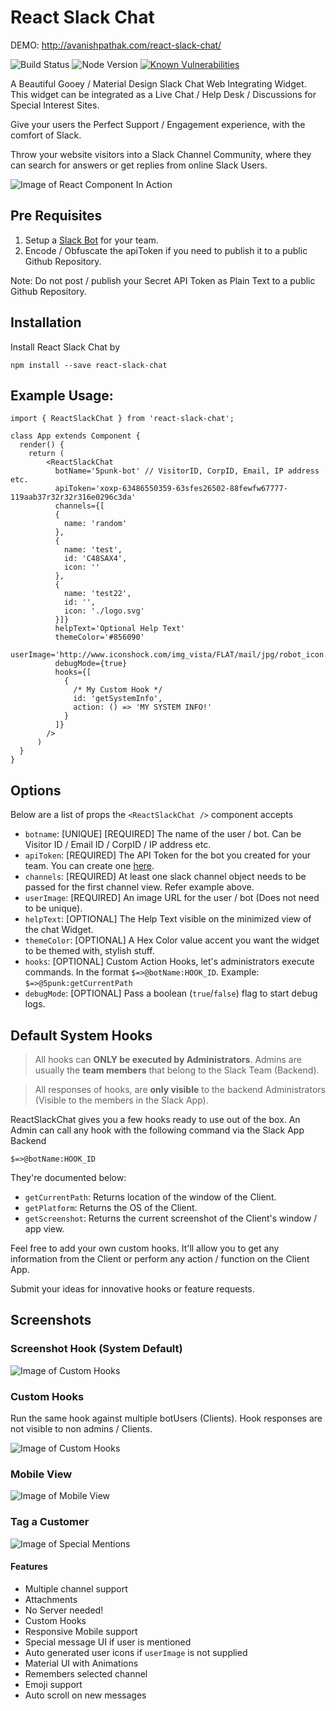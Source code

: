 # React Slack Chat

DEMO: http://avanishpathak.com/react-slack-chat/

![Build Status](https://travis-ci.org/5punk/react-slack-chat.svg?branch=master)
![Node Version](https://img.shields.io/badge/node-v6-blue.svg)
[![Known Vulnerabilities](https://snyk.io/test/github/5punk/react-slack-chat/badge.svg)](https://snyk.io/test/github/5punk/react-slack-chat)

A Beautiful Gooey / Material Design Slack Chat Web Integrating Widget. This widget can be integrated as a Live Chat / Help Desk / Discussions for Special Interest Sites.

Give your users the Perfect Support / Engagement experience, with the comfort of Slack.

Throw your website visitors into a Slack Channel Community, where they can search for answers or get replies from online Slack Users.

![Image of React Component In Action](https://github.com/5punk/react-slack-chat/blob/master/docs/ReactSlackChat.gif?raw=true)

## Pre Requisites

1. Setup a [Slack Bot](https://my.slack.com/services/new/bot) for your team.
2. Encode / Obfuscate the apiToken if you need to publish it to a public Github Repository.

Note: Do not post / publish your Secret API Token as Plain Text to a public Github Repository.

## Installation

Install React Slack Chat by

`npm install --save react-slack-chat`


## Example Usage:
```
import { ReactSlackChat } from 'react-slack-chat';

class App extends Component {
  render() {
    return (
        <ReactSlackChat
          botName='5punk-bot' // VisitorID, CorpID, Email, IP address etc.
          apiToken='xoxp-63486550359-63sfes26502-88fewfw67777-119aab37r32r32r316e0296c3da'
          channels={[
          {
            name: 'random'
          },
          {
            name: 'test',
            id: 'C48SAX4',
            icon: ''
          },
          {
            name: 'test22',
            id: '',
            icon: './logo.svg'
          }]}
          helpText='Optional Help Text'
          themeColor='#856090'
          userImage='http://www.iconshock.com/img_vista/FLAT/mail/jpg/robot_icon.jpg'
          debugMode={true}
          hooks={[
            {
              /* My Custom Hook */
              id: 'getSystemInfo',
              action: () => 'MY SYSTEM INFO!'
            }
          ]}
        />
      )
  }
}
```

## Options

Below are a list of props the `<ReactSlackChat />` component accepts

  * `botname`: [UNIQUE] [REQUIRED] The name of the user / bot. Can be Visitor ID / Email ID / CorpID / IP address etc.
  * `apiToken`: [REQUIRED] The API Token for the bot you created for your team. You can create one [here](https://my.slack.com/services/new/bot).
  * `channels`: [REQUIRED] At least one slack channel object needs to be passed for the first channel view. Refer example above.
  * `userImage`: [REQUIRED] An image URL for the user / bot (Does not need to be unique).
  * `helpText`: [OPTIONAL] The Help Text visible on the minimized view of the chat Widget.
  * `themeColor`: [OPTIONAL] A Hex Color value accent you want the widget to be themed with, stylish stuff.
  * `hooks`: [OPTIONAL] Custom Action Hooks, let's administrators execute commands. In the format `$=>@botName:HOOK_ID`. Example: `$=>@5punk:getCurrentPath`
  * `debugMode`: [OPTIONAL] Pass a boolean (`true`/`false`) flag to start debug logs.

## Default System Hooks

> All hooks can **ONLY be executed by Administrators**. Admins are usually the **team members** that belong to the Slack Team (Backend).

> All responses of hooks, are **only visible** to the backend Administrators (Visible to the members in the Slack App).


ReactSlackChat gives you a few hooks ready to use out of the box.
An Admin can call any hook with the following command via the Slack App Backend

`$=>@botName:HOOK_ID`

They're documented below:

  * `getCurrentPath`: Returns location of the window of the Client.
  * `getPlatform`: Returns the OS of the Client.
  * `getScreenshot`: Returns the current screenshot of the Client's window / app view.

Feel free to add your own custom hooks. It'll allow you to get any information from the Client or perform any action / function on the Client App.

Submit your ideas for innovative hooks or feature requests.

## Screenshots

### Screenshot Hook (System Default)
![Image of Custom Hooks](https://github.com/5punk/react-slack-chat/blob/master/docs/screenshotHook.png?raw=true)

### Custom Hooks

Run the same hook against multiple botUsers (Clients). Hook responses are not visible to non admins / Clients.

![Image of Custom Hooks](https://github.com/5punk/react-slack-chat/blob/master/docs/customHooks.png?raw=true)

### Mobile View
![Image of Mobile View](https://github.com/5punk/react-slack-chat/blob/master/docs/mobileView.png?raw=true)

### Tag a Customer
![Image of Special Mentions](https://github.com/5punk/react-slack-chat/blob/master/docs/specialMentions.png?raw=true)

#### Features

* Multiple channel support
* Attachments
* No Server needed!
* Custom Hooks
* Responsive Mobile support
* Special message UI if user is mentioned
* Auto generated user icons if `userImage` is not supplied
* Material UI with Animations
* Remembers selected channel
* Emoji support
* Auto scroll on new messages
